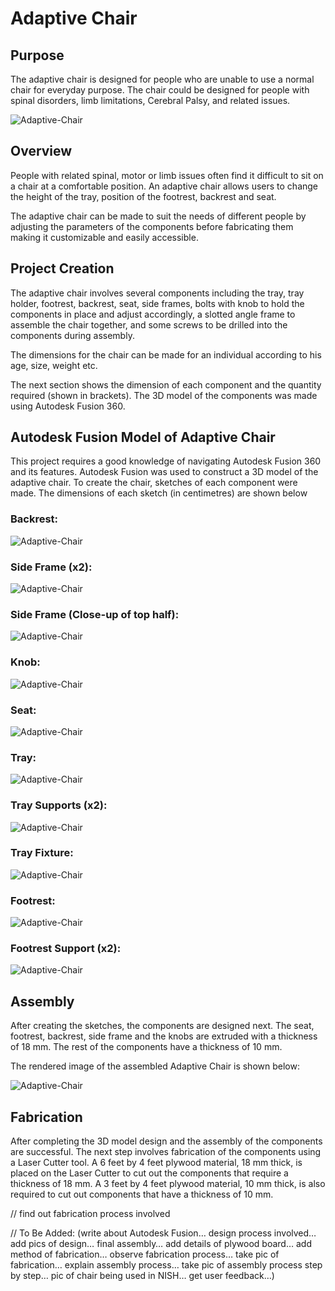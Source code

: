 # Adaptive Chair

## Purpose
The adaptive chair is designed for people who are unable to use a normal chair for everyday purpose. The chair could be designed for people with spinal disorders, limb limitations, Cerebral Palsy, and related issues.

![Adaptive-Chair](Images/Photo.jpg)

## Overview
People with related spinal, motor or limb issues often find it difficult to sit on a chair at a comfortable position. An adaptive chair allows users to change the height of the tray, position of the footrest, backrest and seat.

The adaptive chair can be made to suit the needs of different people by adjusting the parameters of the components before fabricating them making it customizable and easily accessible.

## Project Creation
The adaptive chair involves several components including the tray, tray holder, footrest, backrest, seat, side frames, bolts with knob to hold the components in place and adjust accordingly, a slotted angle frame to assemble the chair together, and some screws to be drilled into the components during assembly.

The dimensions for the chair can be made for an individual according to his age, size, weight etc.

The next section shows the dimension of each component and the quantity required (shown in brackets). The 3D model of the components was made using Autodesk Fusion 360.
  
## Autodesk Fusion Model of Adaptive Chair
This project requires a good knowledge of navigating Autodesk Fusion 360 and its features. Autodesk Fusion was used to construct a 3D model of the adaptive chair. To create the chair, sketches of each component were made. The dimensions of each sketch (in centimetres) are shown below

### Backrest:

![Adaptive-Chair](Images/Backrest.png)

### Side Frame (x2):

![Adaptive-Chair](Images/SideFrame(x2).png)

### Side Frame (Close-up of top half):

![Adaptive-Chair](Images/SideFramecloseup.png)

### Knob:

![Adaptive-Chair](Images/Knob.png)

### Seat:

![Adaptive-Chair](Images/Seat.png)

### Tray:

![Adaptive-Chair](Images/Tray.png)

### Tray Supports (x2):

![Adaptive-Chair](Images/Traysidecomponent.png)

### Tray Fixture:

![Adaptive-Chair](Images/Trayfixture.png)

### Footrest:

![Adaptive-Chair](Images/Footrest.png)

### Footrest Support (x2):

![Adaptive-Chair](Images/FootrestSupport.png)


## Assembly
After creating the sketches, the components are designed next. The seat, footrest, backrest, side frame and the knobs are extruded with a thickness of 18 mm. The rest of the components have a thickness of 10 mm.

The rendered image of the assembled Adaptive Chair is shown below:

![Adaptive-Chair](Images/AC.png)

## Fabrication
After completing the 3D model design and the assembly of the components are successful. The next step involves fabrication of the components using a Laser Cutter tool. A 6 feet by 4 feet plywood material, 18 mm thick, is placed on the Laser Cutter to cut out the components that require a thickness of 18 mm. A 3 feet by 4 feet plywood material, 10 mm thick, is also required to cut out components that have a thickness of 10 mm.

// find out fabrication process involved

// To Be Added: (write about Autodesk Fusion… design process involved… add pics of design… final assembly… add details of plywood board… add method of fabrication… observe fabrication process… take pic of fabrication… explain assembly process… take pic of assembly process step by step… pic of chair being used in NISH…  get user feedback…)
